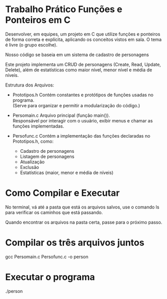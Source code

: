 # Trabalho Prático Funções e Ponteiros em C
Desenvolver, em equipes, um projeto em C que utilize funções e ponteiros de forma correta e explícita, aplicando os conceitos vistos em sala. O tema é livre (o grupo escolhe).

Nosso código se baseia em um sistema de cadastro de personagens

Este projeto implementa um CRUD de personagens (Create, Read, Update, Delete), além de estatísticas como maior nível, menor nível e média de níveis.  

Estrutura dos Arquivos:

- Prototipos.h
  Contém constantes e protótipos de funções usadas no programa.  
  (Serve para organizar e permitir a modularização do código.)

- Persomain.c 
  Arquivo principal (função main()).  
  Responsável por interagir com o usuário, exibir menus e chamar as funções implementadas.

- Persofunc.c
  Contém a implementação das funções declaradas no Prototipos.h, como:  
  - Cadastro de personagens  
  - Listagem de personagens  
  - Atualização  
  - Exclusão  
  - Estatísticas (maior, menor e média de níveis)

# Como Compilar e Executar

No terminal, vá até a pasta que está os arquivos salvos, use o comando ls para verificar os caminhos que está passando.

Quando encontrar os arquivos na pasta certa, passe para o próximo passo.

# Compilar os três arquivos juntos
gcc Persomain.c Persofunc.c -o person

# Executar o programa
./person
